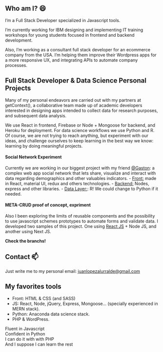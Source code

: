 ## Who am I? 😄

I’m a Full Stack Developer specialized in Javascript tools. 

I’m currently working for IBM designing and implementing IT training workshops for young students focused in frontend and backend development.

Also, I’m working as a consultant full stack developer for an ecommerce company from the USA. I’m helping them improve their Wordpress apps for a more responsive UX, and integrating APIs to automate company processes.

## Full Stack Developer & Data Science Personal Projects
Many of my personal endeavors are carried out  with my partners at getContext(), a collaborative team made up of academic developers interested in designing apps intended to collect data for research purposes, and subsequent data analysis.

We use React in frontend, Firebase or Node + Mongoose for backend, and Heroku for deployment. For data science workflows we use Python and R.
Of course, we are not trying to reach anything, but experiment with our ideas, and challenge ourselves to keep learning in the best way we know: learning by doing meaningful projects. 
<h4>Social Network Experiment</h4>
Currently we are working in our biggest project with my friend <a href="https://github.com/gastonbecerra">@Gaston</a>: a complex web app social network that lets share, visualize and interact with data regarding demographics and other valuables indicators. 
- <a href="https://github.com/gastonbecerra/gc-client2">Front:</a> made in React, material UI, redux and others technologies. 
- <a href="https://github.com/gastonbecerra/gc-server2">Backend:</a> Nodes, express and other libraries.
- <a href="https://stormy-citadel-88496.herokuapp.com/">Data Layer:</a>: R! We could change to Python if it needed. 

<h4>META-CRUD proof of concept, expriment</h4>
Also I been exploring the limits of reusable components and the possibility to use javascript schemes prototypes to automate forms and validate data. I developed two samples of this project. One using <a href="https://github.com/JuanPaLA/metacrud-react-node.git">React JS</a> + Node JS, and another using Next JS.

<p><b> Check the branchs! </b></p>

## Contact 📫
Just write me to my personal email: juanlopezalurralde@gmail.com

## My favorites tools
- Front: HTML & CSS (and SASS)
- JS: React, Node, jQuery, Express, Mongoose... (specially experienced in MERN stack).
- Python: Anaconda data science stack.
- PHP & WordPress.

Fluent in Javascript</br>
Confident in Python</br>
I can do it with with PHP</br>
And I suppose I can learn the rest</br>
<!--
**JuanPaLA/JuanPaLA** is a ✨ _special_ ✨ repository because its `README.md` (this file) appears on your GitHub profile.

Here are some ideas to get you started:

-  I’m currently working on ...
- 🌱 I’m currently learning ...
- 👯 I’m looking to collaborate on ...
- 🤔 I’m looking for help with ...
- 💬 Ask me about ...
-  How to reach me: ...
-  Pronouns: ...
- ⚡ Fun fact: ...
-->
